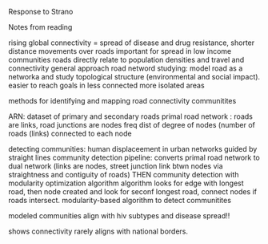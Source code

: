 Response to Strano



Notes from reading

rising global connectivity = spread of disease and drug resistance, shorter distance movements over roads important for spread in low income communities
roads directly relate to population densities and travel and connectivity
general approach road netword studying: model road as a networka and study topological structure (environmental and social impact).
easier to reach goals in less connected more isolated areas

methods for identifying and mapping road connectivity communitites

ARN: dataset of primary and secondary roads
  primal road network : roads are links, road junctions are nodes
  freq dist of degree of nodes (number of roads (links) connected to each node
  
detecting communities: human displaceement in urban networks guided by straight lines
  community detection pipeline: converts primal road network to dual network (links are nodes, street junction link btwn nodes via straightness and contiguity of roads)
   THEN community detection with modularity optimization algorithm
    algorithm looks for edge with longest road, then node created and look for seconf longest road, connect nodes if roads intersect. 
    modularity-based algorithm to detect communitites
    
modeled communities align with hiv subtypes and disease spread!!
    
shows connectivity rarely aligns with national borders.
